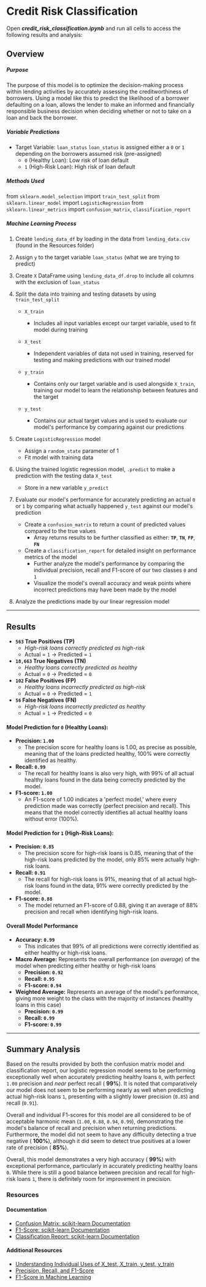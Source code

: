 # Credit Risk Classification
Open ***credit_risk_classification.ipynb*** and run all cells to access the following results and analysis:

## Overview
##### **Purpose**
The purpose of this model is to optimize the decision-making process within lending activities by accurately assessing the creditworthiness of borrowers. Using a model like this to predict the likelihood of a borrower defaulting on a loan, allows the lender to make an informed and financially responsible business decision when deciding whether or not to take on a loan and back the borrower. 

##### **Variable Predictions** 
* Target Variable: `loan_status`
`loan_status` is assigned either a `0` or `1` depending on the borrowers assumed risk (pre-assigned)
    * `0` (Healthy Loan): Low risk of loan default
    * `1` (High-Risk Loan): High risk of loan default

##### **Methods Used** 
from `sklearn.model_selection` import `train_test_split`
from `sklearn.linear_model` import `LogisticRegression`
from `sklearn.linear_metrics` import `confusion_matrix`, `classification_report`

##### **Machine Learning Process**
1. Create `lending_data_df` by loading in the data from `lending_data.csv` (found in the Resources folder) 

2. Assign `y` to the target variable `loan_status` (what we are trying to predict)  

3. Create `X` DataFrame using `lending_data_df.drop` to include all columns with the exclusion of `loan_status`  

4. Split the data into training and testing datasets by using `train_test_split`

    * `X_train` 
        * Includes all input variables except our target variable, used to fit model during training

    * `X_test` 
        * Independent variables of data not used in training, reserved for testing and making predictions with our trained model

    * `y_train`
        * Contains only our target variable and is used alongside `X_train`, training our model to learn the relationship between features and the target

    * `y_test` 
        * Contains our actual target values and is used to evaluate our model's performance by comparing against our predictions

5. Create `LogisticRegression` model
    * Assign a `random_state` parameter of 1
    * Fit model with training data

6. Using the trained logistic regression model, `.predict` to make a prediction with the testing data `X_test`

    * Store in a new variable `y_predict`

7. Evaluate our model's performance for accurately predicting an actual `0` or `1` by comparing what actually happened `y_test` against our model's prediction

    * Create a `confusion_matrix` to return a count of predicted values compared to the true values 
        *  Array returns results to be further classified as either: **`TP`**, **`TN`**, **`FP`**, **`FN`**
    * Create a `classification_report` for detailed insight on performance metrics of the model 
        *  Further analyze the model's performance by comparing the individual precision, recall and F1-score of our two classes `0` and `1`
        * Visualize the model's overall accuracy and weak points where incorrect predictions may have been made by the model
8. Analyze the predictions made by our linear regression model

-----------
## Results

* **`563` True Positives (TP)** 
    * *High-risk loans correctly predicted as high-risk*
    * Actual = `1`  →  Predicted = `1`
* **`18,663` True Negatives (TN)**  
    * *Healthy loans correctly predicted as healthy*
    * Actual = `0`  →  Predicted = `0`
* **`102` False Positives (FP)**
    * *Healthy loans incorrectly predicted as high-risk*
    * Actual = `0`  →  Predicted = `1`
* **`56` False Negatives (FN)**
    * *High-risk loans incorrectly predicted as healthy*
    * Actual = `1`  →  Predicted = `0`

#### **Model Prediction for `0` (Healthy Loans):** 
* **Precision: `1.00`**
    * The precision score for healthy loans is 1.00, as precise as possible, meaning that of the loans predicted healthy, 100% were correctly identified as healthy.
* **Recall: `0.99`**
    * The recall for healthy loans is also very high, with 99% of all actual healthy loans found in the data being correctly predicted by the model.
* **F1-score: `1.00`**
    *  An F1-score of 1.00 indicates a 'perfect model,' where every prediction made was correctly (perfect precision and recall). This means that the model correctly identifies all actual healthy loans without error (100%).
 
#### **Model Prediction for `1` (High-Risk Loans):**  
* **Precision: `0.85`**
    * The precision score for high-risk loans is 0.85, meaning that of the high-risk loans predicted by the model, only 85% were actually high-risk loans.
* **Recall: `0.91`**
    * The recall for high-risk loans is 91%, meaning that of all actual high-risk loans found in the data, 91% were correctly predicted by the model.
* **F1-score: `0.88`**
    *  The model returned an F1-score of 0.88, giving it an average of 88% precision and recall when identifying high-risk loans.

#### **Overall Model Performance**
* **Accuracy: `0.99`**
    * This indicates that 99% of all predictions were correctly identified as either healthy or high-risk loans.
* **Macro Average:** Represents the overall performance (*on average*) of the model when predicting either healthy or high-risk loans
    * **Precision: `0.92`**
    *  **Recall: `0.95`**
    *  **F1-score: `0.94`**
* **Weighted Average:** Represents an average of the model's performance, giving more weight to the class with the majority of instances (healthy loans in this case)
    * **Precision: `0.99`**
    *  **Recall: `0.99`**
    *  **F1-score: `0.99`**
-----------
## Summary Analysis
Based on the results provided by both the confusion matrix model and classification report, our logistic regression model seems to be performing exceptionally well when accurately predicting healthy loans `0`, with perfect `1.00` precision and *near* perfect recall ( **99%**). It is noted that comparatively our model does not seem to be performing nearly as well when predicting actual high-risk loans `1`, presenting with a slightly lower precision (`0.85`) and recall (`0.91`). 

Overall and individual F1-scores for this model are all considered to be of acceptable harmonic mean (`1.00`, `0.88`, `0.94`, `0.99`), demonstrating the model's balance of recall and precision when returning predictions. Furthermore, the model did not seem to have any difficulty detecting a true negative ( **100%**), although it did seem to detect true positives at a lower rate of precision ( **85%**). 

Overall, this model demonstrates a very high accuracy ( **99%**) with exceptional performance, particularly in accurately predicting healthy loans `0`. While there is still a good balance between precision and recall for high-risk loans `1`, there is definitely room for improvement in precision.

### Resources
#### Documentation
* [Confusion Matrix: scikit-learn Documentation](https://scikit-learn.org/stable/modules/generated/sklearn.metrics.confusion_matrix.html)
* [F1-Score: scikit-learn Documentation](https://scikit-learn.org/stable/modules/generated/sklearn.metrics.f1_score.html)
* [Classification Report: scikit-learn Documentation](https://scikit-learn.org/stable/modules/generated/sklearn.metrics.classification_report.html)

#### Additional Resources
* [Understanding Individual Uses of X_test, X_train, y_test, y_train](https://stackoverflow.com/questions/60636444/what-is-the-difference-between-x-test-x-train-y-test-y-train-in-sklearn)
* [Precision, Recall, and F1-Score](https://towardsdatascience.com/a-look-at-precision-recall-and-f1-score-36b5fd0dd3ec)
* [F1-Score in Machine Learning](https://www.geeksforgeeks.org/f1-score-in-machine-learning/)

